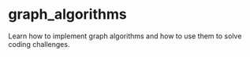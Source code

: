 # graph_algorithms

Learn how to implement graph algorithms and how to use them to solve coding challenges.
